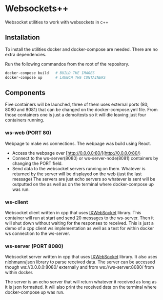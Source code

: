 # Websockets++

Websocket utilities to work with websockets in c++

## Installation

To install the utilities docker and docker-compose are needed.
There are no extra dependencies.

Run the following commandos from the root of the repository.

```bash
docker-compose build   # BUILD THE IMAGES
docker-compose up      # LAUNCH THE CONTAINERS
```

## Components

Five containers will be launched, three of them uses external ports (80, 8080 and 8081) that can be changed on the docker-compose.yml file.
From those containers one is just a demo/tests so it will die leaving just four containers running.

### ws-web **(PORT 80)**

Webpage to make ws connections. The webpage was build using React.

* Access the webpage over [http://0.0.0.0:80/](http://0.0.0.0:80/)
* Connect to the ws-server(8080) or ws-server-node(8081) containers by changing the PORT field.
* Send data to the websocket servers running on them.
  Whatever is returned by the server will be displayed on the web (just the last message)
  The servers are just echo servers so whatever is sent will be outputted on the as well as on the terminal where docker-compose up was run.

### ws-client

Websocket client written in cpp that uses [IXWebSocket](https://github.com/machinezone/IXWebSocket) library.
This container will run at start and send 20 messages to the ws-server.
Then it will shut down without waiting for the responses to received.
This is just a demo of a cpp client ws implementation as well as a test for within docker ws connection to the ws-server.

### ws-server **(PORT 8080)**

Websocket server written in cpp that uses [IXWebSocket](https://github.com/machinezone/IXWebSocket) library.
It also uses [nlohmann/json](https://github.com/nlohmann/json) library to parse received data.
The server can be accessed though ws://0.0.0.0:8080/ externally and from ws://ws-server:8080/ from within docker.

The server is an echo server that will return whatever it received as long as it is json formatted.
It will also print the received data on the terminal where docker-compose up was run.


